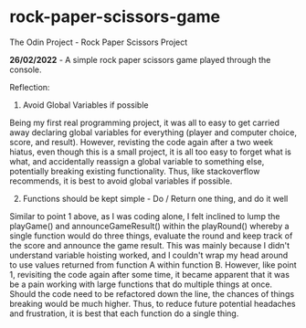 # rock-paper-scissors-game

The Odin Project - Rock Paper Scissors Project

**26/02/2022** - A simple rock paper scissors game played through the console. 

Reflection: 

1. Avoid Global Variables if possible

Being my first real programming project, it was all to easy to get carried away declaring global variables for everything (player and computer choice, score, and result). However, revisting the code again after a two week hiatus, even though this is a small project, it is all too easy to forget what is what, and accidentally reassign a global variable to something else, potentially breaking existing functionality. Thus, like stackoverflow recommends, it is best to avoid global variables if possible.

2. Functions should be kept simple - Do / Return one thing, and do it well

Similar to point 1 above, as I was coding alone, I felt inclined to lump the playGame() and announceGameResult() within the playRound() whereby a single function would do three things, evaluate the round and keep track of the score and announce the game result. This was mainly because I didn't understand variable hoisting worked, and I couldn't wrap my head around to use values returned from function A within function B. However, like point 1, revisiting the code again after some time, it became apparent that it was be a pain working with large functions that do multiple things at once. Should the code need to be refactored down the line, the chances of things breaking would be much higher. Thus, to reduce future potential headaches and frustration, it is best that each function do a single thing.